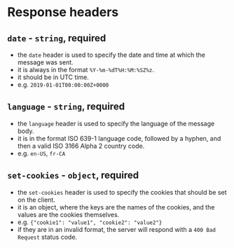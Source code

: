 # Response headers
## `date` - `string`, required
- the `date` header is used to specify the date and time at which the message was sent.
- it is always in the format `%Y-%m-%dT%H:%M:%SZ%z`.
- it should be in UTC time.
- e.g. `2019-01-01T00:00:00Z+0000`
## `language` - `string`, required
- the `language` header is used to specify the language of the message body.
- it is in the format ISO 639-1 language code, followed by a hyphen, and then a valid ISO 3166 Alpha 2 country code.
- e.g. `en-US`, `fr-CA`
## `set-cookies` - `object`, required
- the `set-cookies` header is used to specify the cookies that should be set on the client.
- it is an object, where the keys are the names of the cookies, and the values are the cookies themselves.
- e.g. `{"cookie1": "value1", "cookie2": "value2"}`
- if they are in an invalid format, the server will respond with a `400 Bad Request` status code.